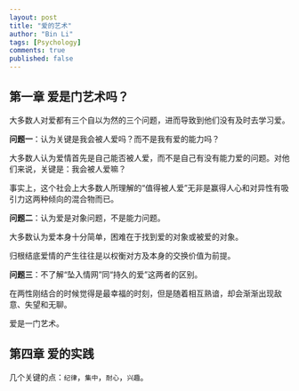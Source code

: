 ```yaml
---
layout: post
title: "爱的艺术"
author: "Bin Li"
tags: [Psychology]
comments: true
published: false
---
```


## 第一章 爱是门艺术吗？

大多数人对爱都有三个自以为然的三个问题，进而导致到他们没有及时去学习爱。



**问题一**：认为关键是我会被人爱吗？而不是我有爱的能力吗？

大多数人认为爱情首先是自己能否被人爱，而不是自己有没有能力爱的问题。对他们来说，关键是：我会被人爱嘛？

事实上，这个社会上大多数人所理解的“值得被人爱”无非是赢得人心和对异性有吸引力这两种倾向的混合物而已。



**问题二**：认为爱是对象问题，不是能力问题。

大多数认为爱本身十分简单，困难在于找到爱的对象或被爱的对象。

归根结底爱情的产生往往是以权衡对方及本身的交换价值为前提。



**问题三**：不了解“坠入情网”同“持久的爱”这两者的区别。

在两性刚结合的时候觉得是最幸福的时刻，但是随着相互熟谙，却会渐渐出现敌意、失望和无聊。



爱是一门艺术。

## 第四章 爱的实践
几个关键的点：`纪律`，`集中`，`耐心`，`兴趣`。

